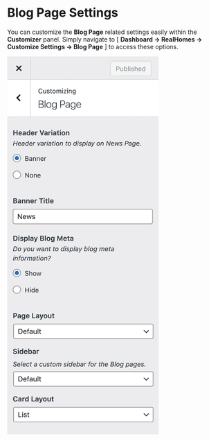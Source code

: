 # Blog Page Settings

You can customize the **Blog Page** related settings easily within the **Customizer** panel. Simply navigate to [ **Dashboard → RealHomes → Customize Settings → Blog Page** ] to access these options.

![Header Variation & Meta Settings](images/news-page/blog-page-settings.png)